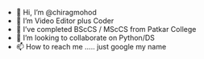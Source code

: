 - 👋 Hi, I’m @chiragmohod
- 👀 I’m Video Editor plus Coder
- 🌱 I’ve completed BScCS / MScCS from Patkar College
- 💞️ I’m looking to collaborate on Python/DS
- 📫 How to reach me ..... just google my name

<!---
chiragmohod/chiragmohod is a ✨ special ✨ repository because its `README.md` (this file) appears on your GitHub profile.
You can click the Preview link to take a look at your changes.
--->
